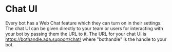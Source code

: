 # Chat UI
Every bot has a Web Chat feature which they can turn on in their settings. The chat UI can be given directly to your team or users for interacting with your bot by passing them the URL to it. The URL for your chat UI is https://bothandle.ada.support/chat/ where "bothandle" is the handle to your bot.
